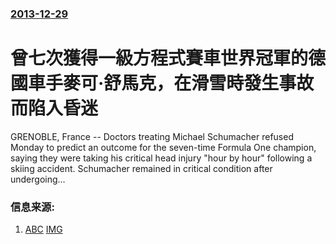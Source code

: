 ### [2013-12-29](/news/2013/12/29/index.md)

##### 
#  曾七次獲得一級方程式賽車世界冠軍的德國車手麥可·舒馬克，在滑雪時發生事故而陷入昏迷 

GRENOBLE, France -- Doctors treating Michael Schumacher refused Monday to predict an outcome for the seven-time Formula One champion, saying they were taking his critical head injury "hour by hour" following a skiing accident. Schumacher remained in critical condition after undergoing...


### 信息来源:

1. [ABC](http://abcnews.go.com/Sports/schumacher-undergoes-brain-surgery/story?id=21365997) [IMG](https://s.abcnews.com/images/Sports/espnapi_dm_131229_racing_schumacher_news_wmain.jpg)
